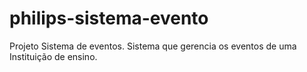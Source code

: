 # philips-sistema-evento
Projeto Sistema de eventos. Sistema que gerencia os eventos de uma Instituição de ensino.
